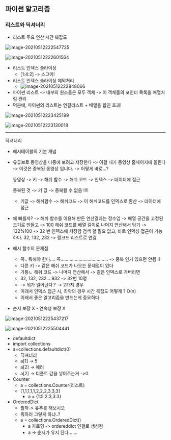 ## 파이썬 알고리즘

### 리스트와 딕셔너리

* 리스트 주요 연산 시간 복잡도

![image-20210512222547725](C:\Users\munan\AppData\Roaming\Typora\typora-user-images\image-20210512222547725.png)

![image-20210512222601564](C:\Users\munan\AppData\Roaming\Typora\typora-user-images\image-20210512222601564.png)

* 리스트 인덱스 슬라이싱
  * [1:4:2] -> 스고이!
* 리스트 인덱스 슬라이싱 예외처리
  * ![image-20210512222848066](C:\Users\munan\AppData\Roaming\Typora\typora-user-images\image-20210512222848066.png)
* 파이썬 리스트 -> 내부의 원소들은 모두 객체 -> 이 객체들의 포인터 목록을 배열처럼 관리
* 덕분에, 파이썬의 리스트는 연결리스트 + 배열을 합친 효과!

![image-20210512223425199](C:\Users\munan\AppData\Roaming\Typora\typora-user-images\image-20210512223425199.png)





![image-20210512223130018](C:\Users\munan\AppData\Roaming\Typora\typora-user-images\image-20210512223130018.png)

---

딕셔너리 

* 해시테이블의 기본 개념

* 유튜브로 동영상을 나중에 보려고 저장한다 -> 이걸 내가 동영상 홈페이지에 올린다 -> 이것은 중복된 동영상 입니다.  -> 어떻게 바로...?

  

  

  

  

  

  

  

  

  

  

  동영상 -> 키 -> 해쉬 함수 -> 해쉬 코드 -> 인덱스 -> 데이터에 접근

  중복된 것 -> 키 값 -> 중복될 수 없음 !!!!

  
  

  * 키값 -> 해쉬함수 -> 해쉬코드 -> 이 해쉬코드를 인덱스로 환산 -> 데이터에 접근

* 왜 빠를까? -> 해쉬 함수를 이용해 만든 연산결과는 정수임 -> 
  배열 공간을 고정된 크기로 만들고 -> 100
  해쉬 코드를 배열 길이로 나머지 연산해서 담기 -> 132%100 -> 32 번 인덱스에 저장함 
  검색 할 필요 없고, 바로 인덱싱 접근이 가능하다. 32, 132, 232 -> 링크드 리스트로 연결 
* 해시 함수의 문제점 
  * 꼭.. 뭐해야 한다.... 꼭..................................... -> 중복 인거 있으면 안됨 !!
  * 다른 키 -> 같은 해쉬 코드가 나오는 문제점이 있다
  * 가틍ㄴ 해쉬 코드 -> 나머지 연산해서 -> 같은 인덱스로 가버리면 
  * 32, 132, 232... 932 -> 32번 10명
  * -> 뭐가 일어난다.? -> 2가지 경우
  * 이래서 인덱스 접근 시, 최악의 경우 시간 복잡도 어떻게 ? O(n)
  * 이래서 좋은 알고리즘을 만드는게 중요하다. 
* 순서 보장 X  - 연속성 보장 X

![image-20210512225437217](C:\Users\munan\AppData\Roaming\Typora\typora-user-images\image-20210512225437217.png)

![image-20210512225504441](C:\Users\munan\AppData\Roaming\Typora\typora-user-images\image-20210512225504441.png)

* defaultdict
* import collections
* a=collections.defaultdict(0)
  * 딕셔너리
  * a[1] -> 5
  * a[2] -> 에러
  * a[2] -> 디폴트 값을 넣어주는거 ->0
* Counter
  * a = collections.Counter(리스트)
  * [1,1,1,1,1,2,2,2,3,3,3]
    * a = {1:5,2:3,3:3}
* OrderedDict
  * 뭘까-> 유추를 해보시오
  * 뭐하러 그렇게 하냐..?
  * a =  collections.OrderedDict()
    * a 자료형 -> ordereddict 인걸로 생성됨
    * a -> 순서가 유지 된다.......